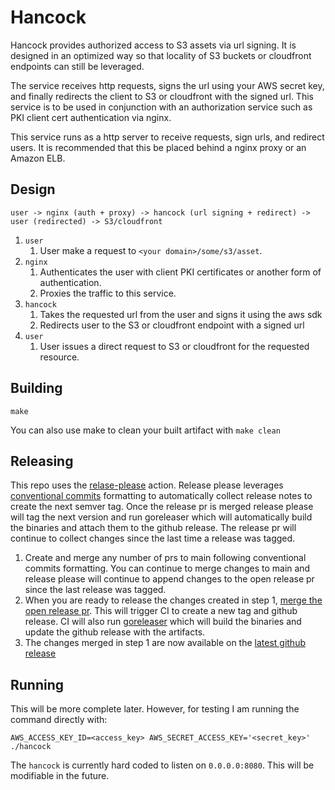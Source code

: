 # Hancock
Hancock provides authorized access to S3 assets via url signing. It is designed in an optimized way so that locality of S3 buckets or cloudfront endpoints can still be leveraged.

The service receives http requests, signs the url using your AWS secret key, and finally redirects the client to S3 or cloudfront with the signed url. This service is to be used in conjunction with an authorization service such as PKI client cert authentication via nginx.

This service runs as a http server to receive requests, sign urls, and redirect users. It is recommended that this be placed behind a nginx proxy or an Amazon ELB.

## Design

```
user -> nginx (auth + proxy) -> hancock (url signing + redirect) -> user (redirected) -> S3/cloudfront
```

1. `user`
    1. User make a request to `<your domain>/some/s3/asset`.
2. `nginx`
    1. Authenticates the user with client PKI certificates or another form of authentication.
    2. Proxies the traffic to this service.
3. `hancock`
    1. Takes the requested url from the user and signs it using the aws sdk
    2. Redirects user to the S3 or cloudfront endpoint with a signed url
4. `user`
    1. User issues a direct request to S3 or cloudfront for the requested resource.

## Building
```
make
```

You can also use make to clean your built artifact with `make clean`

## Releasing


This repo uses the [relase-please](https://github.com/googleapis/release-please) action. Release please leverages [conventional commits](https://www.conventionalcommits.org) formatting to automatically collect release notes to create the next semver tag. Once the release pr is merged release please will tag the next version and run goreleaser which will automatically build the binaries and attach them to the github release. The release pr will continue to collect changes since the last time a release was tagged.

1. Create and merge any number of prs to main following conventional commits formatting. You can continue to merge changes to main and release please will continue to append changes to the open release pr since the last release was tagged.
2. When you are ready to release the changes created in step 1, [merge the open release pr](https://github.com/derektamsen/hancock/labels/autorelease%3A%20pending). This will trigger CI to create a new tag and github release. CI will also run [goreleaser](https://goreleaser.com) which will build the binaries and update the github release with the artifacts.
3. The changes merged in step 1 are now available on the [latest github release](https://github.com/derektamsen/hancock/releases/latest)


## Running
This will be more complete later. However, for testing I am running the command directly with:
```
AWS_ACCESS_KEY_ID=<access_key> AWS_SECRET_ACCESS_KEY='<secret_key>' ./hancock
```
The `hancock` is currently hard coded to listen on `0.0.0.0:8080`. This will be modifiable in the future.
